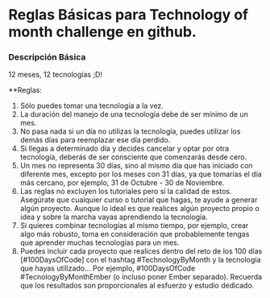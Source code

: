 # Reglas Básicas para Technology of month challenge en github.

### Descripción Básica 

12 meses, 12 tecnologías ;D!

**Reglas: 

1. Sólo puedes tomar una tecnología a la vez.
2. La duración del manejo de una tecnología debe de ser mínimo de un mes. 
3. No pasa nada si un día no utilizas la tecnología, puedes utilizar los demás días para reemplazar ese día perdido. 
4. Si llegas a determinado día y decides cancelar y optar por otra tecnología, deberás de ser consciente que comenzarás desde cero. 
5. Un mes no representa 30 días, sino al mismo día que has iniciado con diferente mes, excepto por los meses con 31 días, ya que tomarías el día más cercano, por ejemplo, 31 de Octubre - 30 de Noviembre.
6. Las reglas no excluyen los tutoriales pero sí la calidad de estos. Asegúrate que cualquier curso o tutorial que hagas, te ayude a generar algún proyecto. Aunque lo ideal es que realices algún proyecto propio o idea y sobre la marcha vayas aprendiendo la tecnología. 
7. Si quieres combinar tecnologías al mismo tiempo, por ejemplo, crear algo más robusto, toma en consideración que probablemente tengas que aprender muchas tecnologías para un mes.
8. Puedes incluir cada proyecto que realices dentro del reto de los 100 días [#100DaysOfCode] con el hashtag #TechnologyByMonth y la tecnología que hayas utilizado… Por ejemplo, #100DaysOfCode #TecnologyByMonthEmber (o incluso poner Ember separado). 
Recuerda que los resultados son proporcionales al esfuerzo y estudio dedicado.  